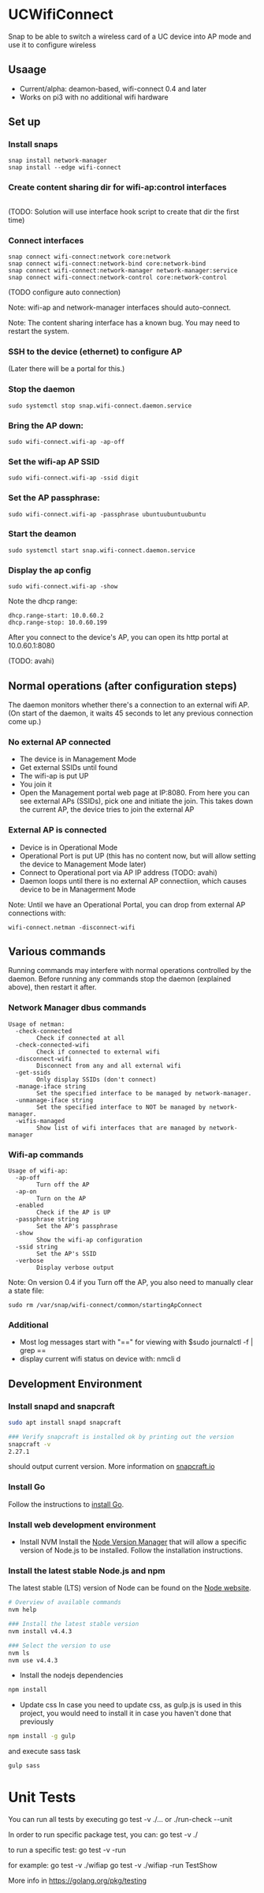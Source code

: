 # UCWifiConnect
Snap to be able to switch a wireless card of a UC device into AP mode and use it to configure wireless

## Usaage

* Current/alpha: deamon-based, wifi-connect 0.4 and later
* Works on pi3 with no additional wifi hardware

## Set up

### Install snaps

```snap install wifi-ap
snap install network-manager
snap install --edge wifi-connect
```

### Create content sharing dir for wifi-ap:control interfaces
```sudo mkdir /var/snap/wifi-connect/common/sockets
```

(TODO: Solution will use interface hook script to create that dir the first time)

### Connect interfaces

```snap connect wifi-connect:control wifi-ap:control
snap connect wifi-connect:network core:network
snap connect wifi-connect:network-bind core:network-bind
snap connect wifi-connect:network-manager network-manager:service
snap connect wifi-connect:network-control core:network-control
```

(TODO configure auto connection)

Note: wifi-ap and network-manager interfaces should auto-connect.

Note: The content sharing interface has a known bug. You may need to restart the system.

### SSH to the device (ethernet) to configure AP 

(Later there will be a portal for this.)

### Stop the daemon

    sudo systemctl stop snap.wifi-connect.daemon.service

### Bring the AP down:

    sudo wifi-connect.wifi-ap -ap-off

### Set the wifi-ap AP SSID

    sudo wifi-connect.wifi-ap -ssid digit

### Set the AP passphrase:

    sudo wifi-connect.wifi-ap -passphrase ubuntuubuntuubuntu

### Start the deamon

    sudo systemctl start snap.wifi-connect.daemon.service

### Display the ap config

    sudo wifi-connect.wifi-ap -show

Note the dhcp range:

    dhcp.range-start: 10.0.60.2
    dhcp.range-stop: 10.0.60.199

After you connect to the device's AP, you can open its http portal at 10.0.60.1:8080

(TODO: avahi)

## Normal operations (after configuration steps)

The daemon monitors whether there's a connection to an external wifi AP. (On start of the daemon, it waits 45 seconds to let any previous connection come up.) 

### No external AP connected

* The device is in Management Mode
* Get external SSIDs until found
* The wifi-ap is put UP
* You join it
* Open the Management portal web page at IP:8080. From here you can see external APs (SSIDs), pick one and initiate the join. This takes down the current AP, the device tries to join the external AP 

### External AP is connected

* Device is in Operational Mode
* Operational Port is put UP (this has no content now, but will allow setting the device to Management Mode later)
* Connect to Operational port via AP IP address (TODO: avahi)
* Daemon loops until there is no external AP connectiion, which causes device to be in Managerment Mode

Note: Until we have an Operational Portal, you can drop from external AP connections with:

    wifi-connect.netman -disconnect-wifi

## Various commands

Running commands may interfere with normal operations controlled by the daemon. Before running any commands stop the daemon (explained above), then restart it after.

### Network Manager dbus commands 

```wifi-connect.netman -help
Usage of netman:
  -check-connected
        Check if connected at all
  -check-connected-wifi
        Check if connected to external wifi
  -disconnect-wifi
        Disconnect from any and all external wifi
  -get-ssids
        Only display SSIDs (don't connect)
  -manage-iface string
        Set the specified interface to be managed by network-manager.
  -unmanage-iface string
        Set the specified interface to NOT be managed by network-manager.
  -wifis-managed
        Show list of wifi interfaces that are managed by network-manager
```

### Wifi-ap commands

```sudo wifi-connect.wifi-ap -help
Usage of wifi-ap:
  -ap-off
        Turn off the AP
  -ap-on
        Turn on the AP
  -enabled
        Check if the AP is UP
  -passphrase string
        Set the AP's passphrase
  -show
        Show the wifi-ap configuration
  -ssid string
        Set the AP's SSID
  -verbose
        Display verbose output
```

Note: On version 0.4 if you Turn off the AP, you also need to manually clear a state file:

    sudo rm /var/snap/wifi-connect/common/startingApConnect

### Additional

* Most log messages start with "==" for viewing with $sudo journalctl -f | grep ==
* display current wifi status on device with: nmcli d

## Development Environment

### Install snapd and snapcraft
```bash
sudo apt install snapd snapcraft

### Verify snapcraft is installed ok by printing out the version
snapcraft -v
2.27.1
```
should output current version. More information on [snapcraft.io](https://snapcraft.io)

### Install Go
Follow the instructions to [install Go](https://golang.org/doc/install).

### Install web development environment

- Install NVM
Install the [Node Version Manager](https://github.com/creationix/nvm) that will allow a specific
version of Node.js to be installed. Follow the installation instructions.

### Install the latest stable Node.js and npm
The latest stable (LTS) version of Node can be found on the [Node website](nodejs.org).
```bash
# Overview of available commands
nvm help

### Install the latest stable version
nvm install v4.4.3

### Select the version to use
nvm ls
nvm use v4.4.3
```

- Install the nodejs dependencies
```bash
npm install
```

- Update css
In case you need to update css, as gulp.js is used in this project, you would need to install it in case you haven't done that previously
```bash
npm install -g gulp
```
and execute sass task
```bash
gulp sass
```

# Unit Tests

You can run all tests by executing 
	go test -v ./...
or
	./run-check --unit


In order to run specific package test, you can:
	go test -v ./<package>

to run a specific test:
	go test -v -run <testname> 

for example:
	go test -v ./wifiap
	go test -v ./wifiap -run TestShow

More info in https://golang.org/pkg/testing


